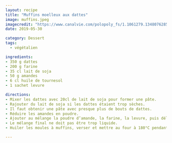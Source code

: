 ```yaml
---
layout: recipe
title: "Muffins moelleux aux dattes"
image: muffins.jpeg
imagecredit: "https://www.canalvie.com/polopoly_fs/1.1061279.1348076285!/image/muffin-choco-datte_3587.jpg_gen/derivatives/cvlandscape_499_281/muffin-choco-datte_3587.jpg"
date: 2019-05-30

category: Dessert
tags:
  - végétalien

ingredients:
- 350 g dattes
- 200 g farine
- 35 cl lait de soja
- 50 g amandes
- 6 cl huile de tournesol
- 1 sachet levure

directions:
- Mixer les dattes avec 20cl de lait de soja pour former une pâte.
- Rajouter du lait de soja si les dattes étaient trop sèches.
- Il faut obtenir une pâte avec presque plus de bouts de dattes.
- Réduire les amandes en poudre.
- Ajouter au mélange la poudre d’amande, la farine, la levure, puis délayer avec 15 cl de lait de soja et l’huile.
- Le mélange final ne doit pas être trop liquide.
- Huiler les moules à muffins, verser et mettre au four à 180°C pendant environ 20 minutes.

---
```

